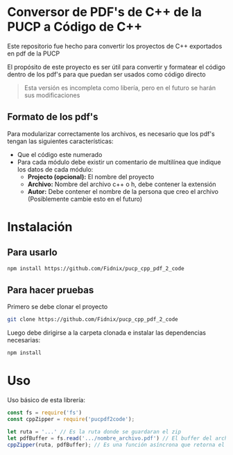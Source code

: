 # Conversor de PDF's de C++ de la PUCP a Código de C++

Este repositorio fue hecho para convertir los proyectos de C++ exportados en pdf de la PUCP

El propósito de este proyecto es ser útil para convertir y formatear el código dentro de los pdf's para que puedan ser usados como código directo

> Esta versión es incompleta como libería, pero en el futuro se harán sus modificaciones

## Formato de los pdf's

Para modularizar correctamente los archivos, es necesario que los pdf's tengan las siguientes características:

* Que el código este numerado
* Para cada módulo debe existir un comentario de multilínea que indique los datos de cada módulo:
    * **Projecto (opcional):** El nombre del proyecto
    * **Archivo:** Nombre del archivo c++ o h, debe contener la extensión
    * **Autor:** Debe contener el nombre de la persona que creo el archivo (Posiblemente cambie esto en el futuro)

# Instalación

## Para usarlo

```bash
npm install https://github.com/Fidnix/pucp_cpp_pdf_2_code
```

## Para hacer pruebas

Primero se debe clonar el proyecto

```bash
git clone https://github.com/Fidnix/pucp_cpp_pdf_2_code
```

Luego debe dirigirse a la carpeta clonada e instalar las dependencias necesarias:

```bash
npm install
```

# Uso

Uso básico de esta librería:

```js
const fs = require('fs')
const cppZipper = require('pucpdf2code');

let ruta = '...' // Es la ruta donde se guardaran el zip
let pdfBuffer = fs.read('.../nombre_archivo.pdf') // El buffer del archivo pdf
cppZipper(ruta, pdfBuffer); // Es una función asíncrona que retorna el nombre del zip creado
```